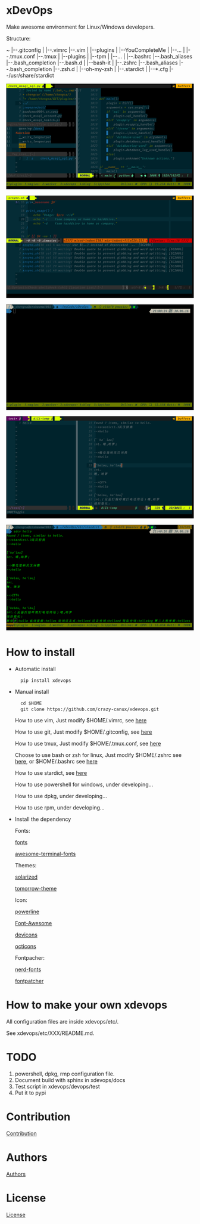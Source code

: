 # xDevOps

Make awesome environment for Linux/Windows developers.

Structure:

~
|--.gitconfig
|
|--.vimrc
|--.vim
|   |--plugins
|      |--YouCompleteMe
|      |--...
|
|--.tmux.conf
|--.tmux
|   |--plugins
|      |--tpm
|      |--...
|
|--.bashrc
|--.bash_aliases
|--.bash_completion
|--.bash.d
|   |--bash-it
|
|--.zshrc
|--.bash_aliases
|--.bash_completion
|--.zsh.d
|   |--oh-my-zsh
|
|--.stardict
|   |--*.cfg
|--/usr/share/stardict

![pic](/data/all.png)

![pic1](/data/vim.png)

![pic2](/data/tmux.png)

![pic3](/data/stardict.png)

![pic4](/data/sdcv.png)

# How to install

* Automatic install

        pip install xdevops

* Manual install

        cd $HOME
        git clone https://github.com/crazy-canux/xdevops.git

    How to use vim, Just modify \$HOME/.vimrc, see [here](/etc/vim/README.md)

    How to use git, Just modify \$HOME/.gitconfig, see [here](/etc/git/README.md)

    How to use tmux, Just modify \$HOME/.tmux.conf, see [here](/etc/tmux/README.md)

    Choose to use bash or zsh for linux, Just modify \$HOME/.zshrc see [here](/etc/zsh/README.md), or \$HOME/.bashrc see [here](/etc/bash/README.md)

    How to use stardict, see [here](/etc/stardict/README.md)

    How to use powershell for windows, under developing...

    How to use dpkg, under developing...

    How to use rpm, under developing...

* Install the dependency

    Fonts:

    [fonts](https://github.com/powerline/fonts)

    [awesome-terminal-fonts](https://github.com/gabrielelana/awesome-terminal-fonts)

    Themes:

    [solarized](https://github.com/altercation/solarized)

    [tomorrow-theme](https://github.com/chriskempson/tomorrow-theme)

    Icon:

    [powerline](https://github.com/powerline/powerline)

    [Font-Awesome](https://github.com/FortAwesome/Font-Awesome)

    [devicons](https://github.com/vorillaz/devicons)

    [octicons](https://github.com/primer/octicons)

    Fontpacher:

    [nerd-fonts](https://github.com/ryanoasis/nerd-fonts)

    [fontpatcher](https://github.com/powerline/fontpatcher)

# How to make your own xdevops

All configuration files are inside xdevops/etc/.

See xdevops/etc/XXX/README.md.

# TODO

1. powershell, dpkg, rmp configuration file.
2. Document build with sphinx in xdevops/docs
3. Test script in xdevops/devops/test
4. Put it to pypi

# Contribution

[Contribution](CONTRIBUTING.md)

# Authors

[Authors](AUTHORS.md)

# License

[License](LICENSE)
